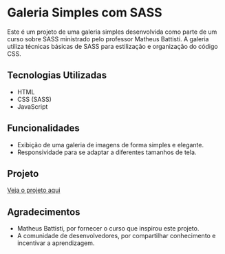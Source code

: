 # Galeria Simples com SASS

Este é um projeto de uma galeria simples desenvolvida como parte de um curso sobre SASS ministrado pelo professor Matheus Battisti. A galeria utiliza técnicas básicas de SASS para estilização e organização do código CSS.

## Tecnologias Utilizadas

- HTML
- CSS (SASS)
- JavaScript

## Funcionalidades

- Exibição de uma galeria de imagens de forma simples e elegante.
- Responsividade para se adaptar a diferentes tamanhos de tela.

## Projeto

[Veja o projeto aqui ](https://devsamuel06.github.io/Gallery/)

## Agradecimentos

- Matheus Battisti, por fornecer o curso que inspirou este projeto.
- A comunidade de desenvolvedores, por compartilhar conhecimento e incentivar a aprendizagem.

